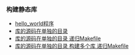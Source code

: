 ### 构建静态库

- [hello_world程序](recipe-01)
- [库的源码在单独的目录](recipe-02)
- [库的源码在单独的目录 递归Makefile](recipe-03)
- [库的源码在单独的目录 构建多个库 递归Makefile](recipe-04)


